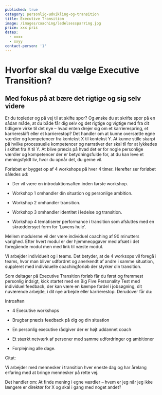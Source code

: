 ```yaml
---
published: true
category: personlig-udvikling-og-transition
title: Executive Transition
image: /images/coaching/ledelsessparring.jpg
price: xxx pris
dates:
  - xxxx
  - xxyy
contact-person: '1'
---
```



# Hvorfor skal du vælge Executive Transition?
## Med fokus på at bære det rigtige og sig selv videre

Er du topleder og på vej til at skifte spor? Og ønske du at skrifte spor på en sådan måde, at du både får dig selv og det rigtige og vigtige med fra dit tidligere virke til det nye – hvad enten drejer sig om et karrierespring, et karriereskift eller et karrierestop? Det handler om at kunne oversætte egne værdier og kompetencer fra kontekst X til kontekst Y. At kunne stille skarpt på hvilke processuelle kompetencer og narrativer der skal til for at lykkedes i skiftet fra X til Y. At blive præcis på hvad det er for nogle personlige værdier og kompetencer der er betydningsfulde for, at du kan leve et meningsfyldt liv, hvor du opnår det, du gerne vil. 

Forløbet er bygget op af 4 workshops på hver 4 timer. Herefter ser forløbet således ud:

- Der vil være en introduktionsaften inden første workshop.  

- Workshop 1 omhandler din situation og personlige ambition.  

- Workshop 2 omhandler transition.  

- Workshop 3 omhandler identitet i ledelse og transition. 

- Workshop 4 tematiserer performance i transition som afsluttes med en skræddersyet form for ’Løvens hule’.


Mellem modulerne vil der være individuel coaching af 90 minutters varighed. Efter hvert modul er der hjemmeopgaver med afsæt i det foregående modul men med link til næste modul.  

Vi arbejder individuelt og i teams. Det betyder, at de 4 worksops vil foregå i teams, hvor man bliver udfordret og anerkendt af andre i samme situation, suppleret med individuelle coachingforløb der styrker din transition.  


Som deltager på Executive Transition forløb får du først og fremmest personlig indsigt, kick startet med en Big Five Personality Test med individuel feedback, der kan være en kæmpe fordel i jobsøgning, dit nuværende arbejde, i dit nye arbejde eller karrierestop. Derudover får du: 

Introaften 

- 4 Executive workshops  

- Brugbar præcis feedback på dig og din situation 

- En personlig executive rådgiver der er højt uddannet coach  

- Et stærkt netværk af personer med samme udfordringer og ambitioner 

- Forplejning alle dage.  



Citat:  

Vi arbejder med mennesker i transition hver eneste dag og har årelang erfaring med at bringe mennesker på rette vej. 

Det handler om: At finde mening i egne værdier – hvem er jeg når jeg ikke længere er direktør for X og skal i gang med noget andet? 
